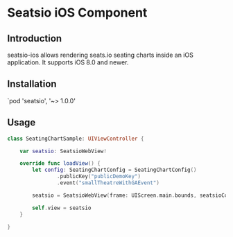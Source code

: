 # Seatsio iOS Component

## Introduction

seatsio-ios allows rendering seats.io seating charts inside an iOS application. It supports iOS 8.0 and newer.

## Installation

`pod 'seatsio', '~> 1.0.0'

## Usage

```swift
class SeatingChartSample: UIViewController {

    var seatsio: SeatsioWebView!

    override func loadView() {
        let config: SeatingChartConfig = SeatingChartConfig()
                .publicKey("publicDemoKey")
                .event("smallTheatreWithGAEvent")

        seatsio = SeatsioWebView(frame: UIScreen.main.bounds, seatsioConfig: config)

        self.view = seatsio
    }

}
```
